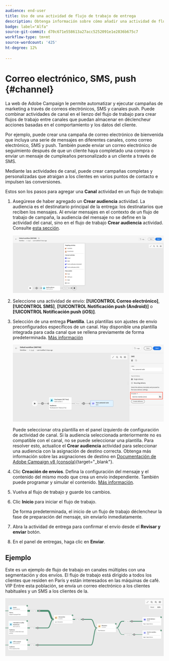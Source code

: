 ```yaml
---
audience: end-user
title: Uso de una actividad de flujo de trabajo de entrega
description: Obtenga información sobre cómo añadir una actividad de flujo de trabajo de entrega (correo electrónico, push, SMS)
badge: label="Alfa"
source-git-commit: d70c671e558613a27acc5252091e1e2836b675c7
workflow-type: tm+mt
source-wordcount: '425'
ht-degree: 12%

---
```



# Correo electrónico, SMS, push {#channel}

La web de Adobe Campaign le permite automatizar y ejecutar campañas de marketing a través de correos electrónicos, SMS y canales push. Puede combinar actividades de canal en el lienzo del flujo de trabajo para crear flujos de trabajo entre canales que puedan almacenar en déclencheur acciones basadas en el comportamiento y los datos del cliente.

Por ejemplo, puede crear una campaña de correo electrónico de bienvenida que incluya una serie de mensajes en diferentes canales, como correo electrónico, SMS y push. También puede enviar un correo electrónico de seguimiento después de que un cliente haya completado una compra o enviar un mensaje de cumpleaños personalizado a un cliente a través de SMS.

Mediante las actividades de canal, puede crear campañas completas y personalizadas que atraigan a los clientes en varios puntos de contacto e impulsen las conversiones.

Estos son los pasos para agregar una **Canal** actividad en un flujo de trabajo:

1. Asegúrese de haber agregado un **Crear audiencia** actividad. La audiencia es el destinatario principal de la entrega: los destinatarios que reciben los mensajes. Al enviar mensajes en el contexto de un flujo de trabajo de campaña, la audiencia del mensaje no se define en la actividad del canal, sino en el flujo de trabajo **Crear audiencia** actividad. Consulte [esta sección](build-audience.md).

   ![](../../msg/assets/add-delivery-in-wf.png)

1. Seleccione una actividad de envío: **[!UICONTROL Correo electrónico]**, **[!UICONTROL SMS]**, **[!UICONTROL Notificación push (Android)]** o **[!UICONTROL Notificación push (iOS)]**.

1. Selección de una entrega **Plantilla**. Las plantillas son ajustes de envío preconfigurados específicos de un canal. Hay disponible una plantilla integrada para cada canal que se rellena previamente de forma predeterminada. [Más información](../../msg/delivery-template.md)

   ![](../assets/delivery-activity-in-wf.png)


   Puede seleccionar otra plantilla en el panel izquierdo de configuración de actividad de canal. Si la audiencia seleccionada anteriormente no es compatible con el canal, no se puede seleccionar una plantilla. Para resolver esto, actualice el **Crear audiencia** actividad para seleccionar una audiencia con la asignación de destino correcta. Obtenga más información sobre las asignaciones de destino en [Documentación de Adobe Campaign v8 (consola)](https://experienceleague.adobe.com/docs/campaign/campaign-v8/audience/add-profiles/target-mappings.html?lang=es){target="_blank"}.

1. Clic **Creación de envíos**. Defina la configuración del mensaje y el contenido del mismo modo que crea un envío independiente. También puede programar y simular el contenido. [Más información](../../msg/gs-messages.md).

1. Vuelva al flujo de trabajo y guarde los cambios.

1. Clic **Inicio** para iniciar el flujo de trabajo.

   De forma predeterminada, el inicio de un flujo de trabajo déclencheur la fase de preparación del mensaje, sin enviarlo inmediatamente.

1. Abra la actividad de entrega para confirmar el envío desde el **Revisar y enviar** botón.

1. En el panel de entregas, haga clic en **Enviar**.

## Ejemplo

Este es un ejemplo de flujo de trabajo en canales múltiples con una segmentación y dos envíos. El flujo de trabajo está dirigido a todos los clientes que residen en París y están interesados en las máquinas de café. VIP Entre esta población, se envía un correo electrónico a los clientes habituales y un SMS a los clientes de la.

![](../assets/workflow-channel-example.png)
<!--
description, which use case you can perform (common other activities that you can link before of after the activity)

how to add and configure the activity

example of a configured activity within a workflow
The Email delivery activity allows you to configure the sending an email in a workflow. 

-->



<!-- Scheduled emails available?

This can be a single send email and sent just once, or it can be a recurring email.
* Single send emails are standard emails, sent once.
* Recurring emails allow you to send the same email multiple times to different targets over a defined period. You can aggregate the deliveries per period in order to get reports that correspond to your needs.

When linked to a scheduler, you can define recurring emails.
Email recipients are defined upstream of the activity in the same workflow, via an Audience targeting activity.

-->


<!--The message preparation is triggered according to the workflow execution parameters. From the message dashboard, you can select whether to request or not a manual confirmation to send the message (required by default). You can start the workflow manually or place a scheduler activity in the workflow to automate execution.-->
